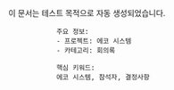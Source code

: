 이 문서는 테스트 목적으로 자동 생성되었습니다.
                
                주요 정보:
                - 프로젝트: 에코 시스템
                - 카테고리: 회의록
                
                핵심 키워드:
                에코 시스템, 참석자, 결정사항